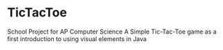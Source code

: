 # TicTacToe
School Project for AP Computer Science A
Simple Tic-Tac-Toe game as a first introduction to using visual elements in Java
